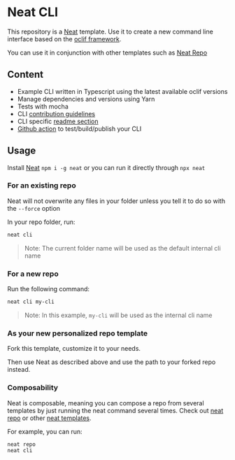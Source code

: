 # Neat CLI

This repository is a [Neat](https://github.com/olivr-com/neat) template. Use it to create a new command line interface based on the [oclif framework](https://oclif.io/).

You can use it in conjunction with other templates such as [Neat Repo](https://github.com/olivr-templates/neat-repo)

## Content

- Example CLI written in Typescript using the latest available oclif versions
- Manage dependencies and versions using Yarn
- Tests with mocha
- CLI [contribution guidelines](inject/contribute.md)
- CLI specific [readme section](inject/installation.md)
- [Github action](actions/cli.yml) to test/build/publish your CLI

## Usage

Install [Neat](https://github.com/olivr-com/neat) `npm i -g neat` or you can run it directly through `npx neat`

### For an existing repo

Neat will not overwrite any files in your folder unless you tell it to do so with the `--force` option

In your repo folder, run:

```sh
neat cli
```

> Note: The current folder name will be used as the default internal cli name

### For a new repo

Run the following command:

```sh
neat cli my-cli
```

> Note: In this example, `my-cli` will be used as the internal cli name

### As your new personalized repo template

Fork this template, customize it to your needs.

Then use Neat as described above and use the path to your forked repo instead.

### Composability

Neat is composable, meaning you can compose a repo from several templates by just running the neat command several times.
Check out [neat repo](https://github.com/olivr-templates/neat-repo) or other [neat templates](https://github.com/search?q=topic%3Aneat-template&type=Repositories).

For example, you can run:

```sh
neat repo
neat cli
```
